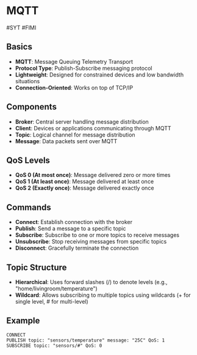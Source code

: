 # MQTT
#SYT #FIMI

## Basics

- **MQTT**: Message Queuing Telemetry Transport
- **Protocol Type**: Publish-Subscribe messaging protocol
- **Lightweight**: Designed for constrained devices and low bandwidth situations
- **Connection-Oriented**: Works on top of TCP/IP

## Components

- **Broker**: Central server handling message distribution
- **Client**: Devices or applications communicating through MQTT
- **Topic**: Logical channel for message distribution
- **Message**: Data packets sent over MQTT

## QoS Levels

- **QoS 0 (At most once)**: Message delivered zero or more times
- **QoS 1 (At least once)**: Message delivered at least once
- **QoS 2 (Exactly once)**: Message delivered exactly once

## Commands

- **Connect**: Establish connection with the broker
- **Publish**: Send a message to a specific topic
- **Subscribe**: Subscribe to one or more topics to receive messages
- **Unsubscribe**: Stop receiving messages from specific topics
- **Disconnect**: Gracefully terminate the connection

## Topic Structure
- **Hierarchical**: Uses forward slashes (/) to denote levels (e.g., "home/livingroom/temperature")
- **Wildcard**: Allows subscribing to multiple topics using wildcards (+ for single level, # for multi-level)

## Example
```mqtt
CONNECT
PUBLISH topic: "sensors/temperature" message: "25C" QoS: 1
SUBSCRIBE topic: "sensors/#" QoS: 0
